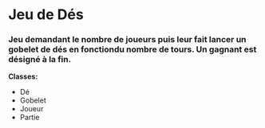 # Jeu de Dés
### Jeu demandant le nombre de joueurs puis leur fait lancer un gobelet de dés en fonctiondu nombre de tours. Un gagnant est désigné à la fin.

**Classes:**
- Dé
- Gobelet
- Joueur
- Partie

